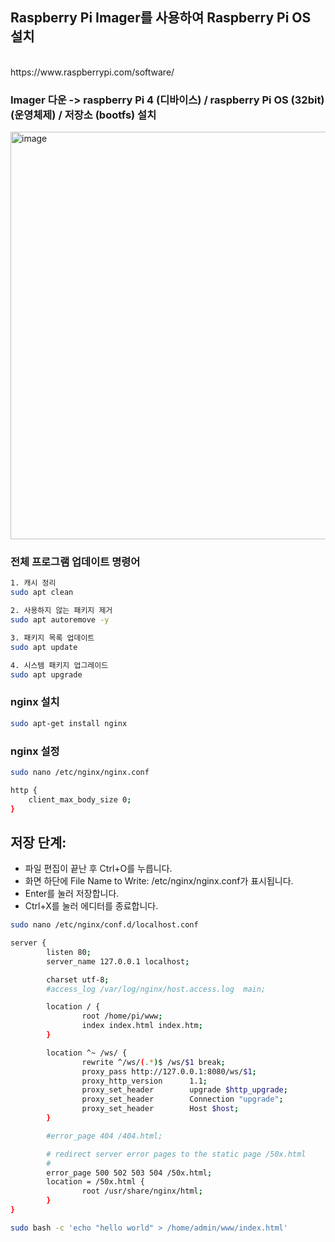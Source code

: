 ## Raspberry Pi Imager를 사용하여 Raspberry Pi OS 설치 
<br>
https://www.raspberrypi.com/software/

### Imager 다운 -> raspberry Pi 4 (디바이스) / raspberry Pi OS (32bit) (운영체제) / 저장소 (bootfs) 설치 

<img width="652" alt="image" src="https://github.com/user-attachments/assets/b8738cc2-e4a0-41f9-897f-7599ca578b7e">


### 전체 프로그램 업데이트 명령어

```bash
1. 캐시 정리
sudo apt clean

2. 사용하지 않는 패키지 제거
sudo apt autoremove -y

3. 패키지 목록 업데이트
sudo apt update

4. 시스템 패키지 업그레이드
sudo apt upgrade
```


### nginx 설치

```bash
sudo apt-get install nginx
```

### nginx 설정

```bash
sudo nano /etc/nginx/nginx.conf

http {
	client_max_body_size 0;
}
```

## 저장 단계:
- 파일 편집이 끝난 후 Ctrl+O를 누릅니다.
- 화면 하단에 File Name to Write: /etc/nginx/nginx.conf가 표시됩니다.
- Enter를 눌러 저장합니다.
- Ctrl+X를 눌러 에디터를 종료합니다.

```bash
sudo nano /etc/nginx/conf.d/localhost.conf
```

```bash
server {
        listen 80;
        server_name 127.0.0.1 localhost;

        charset utf-8;
        #access_log /var/log/nginx/host.access.log  main;

        location / {
                root /home/pi/www;
                index index.html index.htm;
        }

        location ^~ /ws/ {
                rewrite ^/ws/(.*)$ /ws/$1 break;
                proxy_pass http://127.0.0.1:8080/ws/$1;
                proxy_http_version      1.1;
                proxy_set_header        upgrade $http_upgrade;
                proxy_set_header        Connection "upgrade";
                proxy_set_header        Host $host;
        }

        #error_page 404 /404.html;

        # redirect server error pages to the static page /50x.html
        #
        error_page 500 502 503 504 /50x.html;
        location = /50x.html {
                root /usr/share/nginx/html;
        }
}

```



```bash
sudo bash -c 'echo "hello world" > /home/admin/www/index.html'
```

